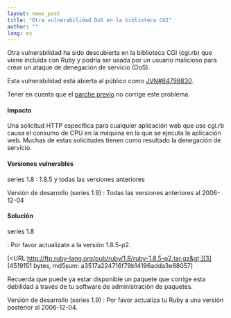 ```yaml
---
layout: news_post
title: "Otra vulnerabilidad DoS en la biblioteca CGI"
author: ""
lang: es
---
```


Otra vulnerabilidad ha sido descubierta en la biblioteca CGI (cgi.rb)
que viene incluída con Ruby y podría ser usada por un usuario malicioso
para crear un ataque de denegación de servicio (DoS).

Esta vulnerabilidad está abierta al público como [JVN#84798830][1].

Tener en cuenta que el [parche previo][2] no corrige este problema.

#### Impacto

Una solicitud HTTP específica para cualquier aplicación web que use
cgi.rb causa el consumo de CPU en la máquina en la que se ejecuta la
aplicación web. Muchas de estas solicitudes tienen como resultado la
denegación de servicio.

#### Versiones vulnerables

series 1.8
: 1\.8.5 y todas las versiones anteriores

Versión de desarrollo (series 1.9)
: Todas las versiones anteriores al 2006-12-04

#### Solución

series 1.8

: Por favor actualízate a la versión 1.8.5-p2.
  
  [&lt;URL:http://ftp.ruby-lang.org/pub/ruby/1.8/ruby-1.8.5-p2.tar.gz&gt;][3]
  (4519151 bytes, md5sum: a3517a224716f79b14196adda3e88057)
  
  Recuerda que puede ya estar disponible un paquete que corrige esta
  debilidad a través de tu software de administración de paquetes.

Versión de desarrollo (series 1.9)
: Por favor actualiza tu Ruby a una versión posterior al 2006-12-04.



[1]: http://jvn.jp/jp/JVN%2384798830/index.html 
[2]: http://ftp.ruby-lang.org/pub/ruby/1.8/ruby-1.8.5-cgi-dos-1.patch 
[3]: http://ftp.ruby-lang.org/pub/ruby/1.8/ruby-1.8.5-p2.tar.gz 
